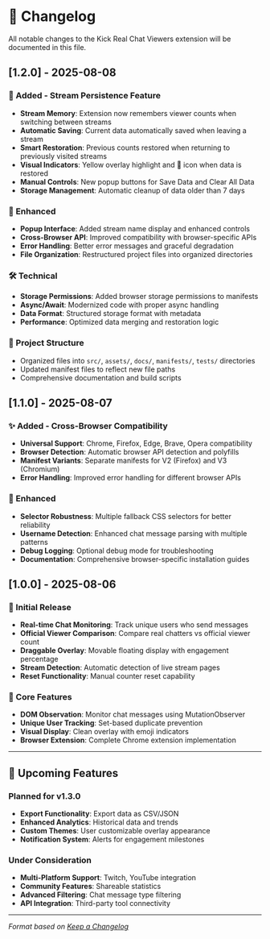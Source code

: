 # 📝 Changelog

All notable changes to the Kick Real Chat Viewers extension will be documented in this file.

## [1.2.0] - 2025-08-08

### 🔄 Added - Stream Persistence Feature
- **Stream Memory**: Extension now remembers viewer counts when switching between streams
- **Automatic Saving**: Current data automatically saved when leaving a stream
- **Smart Restoration**: Previous counts restored when returning to previously visited streams
- **Visual Indicators**: Yellow overlay highlight and 🔄 icon when data is restored
- **Manual Controls**: New popup buttons for Save Data and Clear All Data
- **Storage Management**: Automatic cleanup of data older than 7 days

### 🎨 Enhanced
- **Popup Interface**: Added stream name display and enhanced controls
- **Cross-Browser API**: Improved compatibility with browser-specific APIs
- **Error Handling**: Better error messages and graceful degradation
- **File Organization**: Restructured project files into organized directories

### 🛠️ Technical
- **Storage Permissions**: Added browser storage permissions to manifests
- **Async/Await**: Modernized code with proper async handling
- **Data Format**: Structured storage format with metadata
- **Performance**: Optimized data merging and restoration logic

### 📁 Project Structure
- Organized files into `src/`, `assets/`, `docs/`, `manifests/`, `tests/` directories
- Updated manifest files to reflect new file paths
- Comprehensive documentation and build scripts

## [1.1.0] - 2025-08-07

### ✨ Added - Cross-Browser Compatibility
- **Universal Support**: Chrome, Firefox, Edge, Brave, Opera compatibility
- **Browser Detection**: Automatic browser API detection and polyfills
- **Manifest Variants**: Separate manifests for V2 (Firefox) and V3 (Chromium)
- **Error Handling**: Improved error handling for different browser APIs

### 🎯 Enhanced
- **Selector Robustness**: Multiple fallback CSS selectors for better reliability
- **Username Detection**: Enhanced chat message parsing with multiple patterns
- **Debug Logging**: Optional debug mode for troubleshooting
- **Documentation**: Comprehensive browser-specific installation guides

## [1.0.0] - 2025-08-06

### 🎉 Initial Release
- **Real-time Chat Monitoring**: Track unique users who send messages
- **Official Viewer Comparison**: Compare real chatters vs official viewer count
- **Draggable Overlay**: Movable floating display with engagement percentage
- **Stream Detection**: Automatic detection of live stream pages
- **Reset Functionality**: Manual counter reset capability

### 🔧 Core Features
- **DOM Observation**: Monitor chat messages using MutationObserver
- **Unique User Tracking**: Set-based duplicate prevention
- **Visual Display**: Clean overlay with emoji indicators
- **Browser Extension**: Complete Chrome extension implementation

---

## 🔮 Upcoming Features

### Planned for v1.3.0
- **Export Functionality**: Export data as CSV/JSON
- **Enhanced Analytics**: Historical data and trends
- **Custom Themes**: User customizable overlay appearance
- **Notification System**: Alerts for engagement milestones

### Under Consideration
- **Multi-Platform Support**: Twitch, YouTube integration
- **Community Features**: Shareable statistics
- **Advanced Filtering**: Chat message type filtering
- **API Integration**: Third-party tool connectivity

---

*Format based on [Keep a Changelog](https://keepachangelog.com/)*
